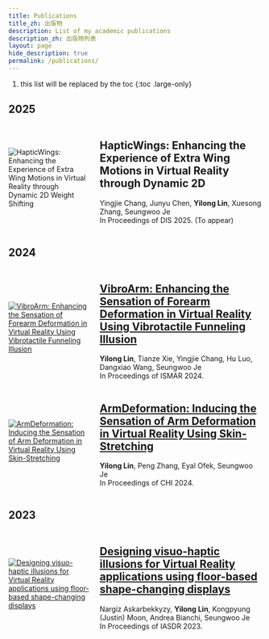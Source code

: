 ```yaml
---
title: Publications
title_zh: 出版物
description: List of my academic publications
description_zh: 出版物列表
layout: page
hide_description: true
permalink: /publications/
---
```


1. this list will be replaced by the toc
{:toc .large-only}

## 2025

<div style="display: flex; align-items: center; justify-content: space-between;">
  <div style="flex: 1; padding-right: 10px;">
    <img src="/assets/img/Template.webp" alt="HapticWings: Enhancing the Experience of Extra Wing Motions in Virtual Reality through Dynamic 2D Weight Shifting" />
  </div>
  <div style="flex: 2; padding-left: 10px;">
    <h2>
        HapticWings: Enhancing the Experience of Extra Wing Motions in Virtual Reality through Dynamic 2D
    </h2>
    <p>
        Yingjie Chang, Junyu Chen, <strong>Yilong Lin</strong>, Xuesong Zhang, Seungwoo Je <br>
        In Proceedings of DIS 2025. (To appear)
    </p>
    <!-- 其他你想要的标记 -->
  </div>
</div>



## 2024

<div style="display: flex; align-items: center; justify-content: space-between;">
  <div style="flex: 1; padding-right: 10px;">
    <a href="/projects/vibroarm/" target="_blank"><img src="https://pageasset.rayleigh-lin.top/project/2024%20vibroarm/vibroarm.webp" alt="VibroArm: Enhancing the Sensation of Forearm Deformation in Virtual Reality Using Vibrotactile Funneling Illusion" /></a>
  </div>
  <div style="flex: 2; padding-left: 10px;">
    <h2>
        <a href="https://ieeexplore.ieee.org/abstract/document/10765489" target="_blank"> VibroArm: Enhancing the Sensation of Forearm Deformation in Virtual Reality Using Vibrotactile Funneling Illusion</a>
    </h2>
    <p>
        <strong>Yilong Lin</strong>, Tianze Xie, Yingjie Chang, Hu Luo, Dangxiao Wang, Seungwoo Je <br>
        In Proceedings of ISMAR 2024.
    </p>
  </div>
</div>

<div style="display: flex; align-items: center; justify-content: space-between;">
  <div style="flex: 1; padding-right: 10px;">
    <a href="/projects/armdeformation/" target="_blank"><img src="/projects/Graduate/ArmDeformation/armdef.webp" alt="ArmDeformation: Inducing the Sensation of Arm Deformation in Virtual Reality Using Skin-Stretching" /></a>
  </div>
  <div style="flex: 2; padding-left: 10px;">
    <h2>
        <a href="https://dl.acm.org/doi/10.1145/3613904.3642518" target="_blank"> ArmDeformation: Inducing the Sensation of Arm Deformation in Virtual Reality Using Skin-Stretching</a>
    </h2>
    <p>
        <strong>Yilong Lin</strong>, Peng Zhang, Eyal Ofek, Seungwoo Je <br>
        In Proceedings of CHI 2024.
    </p>
  </div>
</div>

## 2023

<div style="display: flex; align-items: center; justify-content: space-between;">
  <div style="flex: 1; padding-right: 10px;">
    <a href="/projects/visuohaptic" target="_blank"><img src="{{ site.baseurl }}/projects/Graduate/visuohaptic/1.PNG" alt="Designing visuo-haptic illusions for Virtual Reality applications using floor-based shape-changing displays" /></a>
  </div>
  <div style="flex: 2; padding-left: 10px;">
    <h2>
        <a href="https://dl.designresearchsociety.org/iasdr/iasdr2023/fullpapers/164/" target="_blank">Designing visuo-haptic illusions for Virtual Reality applications using floor-based shape-changing displays</a>
    </h2>
    <p>
        Nargiz Askarbekkyzy, <strong>Yilong Lin</strong>, Kongpyung (Justin) Moon, Andrea Bianchi, Seungwoo Je <br>
        In Proceedings of IASDR 2023.
    </p>
  </div>
</div>